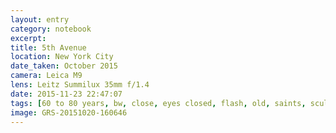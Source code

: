 ```yaml
--- 
layout: entry
category: notebook
excerpt:
title: 5th Avenue
location: New York City
date_taken: October 2015
camera: Leica M9
lens: Leitz Summilux 35mm f/1.4
date: 2015-11-23 22:47:07
tags: [60 to 80 years, bw, close, eyes closed, flash, old, saints, sculpture, star, sun, woman]
image: GRS-20151020-160646
---
```


